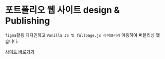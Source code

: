 # 포트폴리오 웹 사이트 design & Publishing

`figma`활용 디자인하고 `Vanilla JS 및 fullpage.js 라이브러리`  이용하여 퍼블리싱 했습니다.

<a href='https://inyeob.com/mainpage/'>사이트 바로가기</a>

